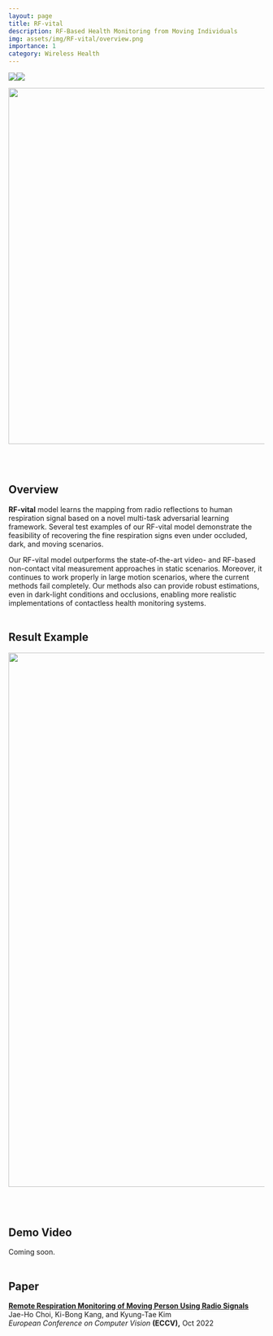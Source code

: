 ```yaml
---
layout: page
title: RF-vital
description: RF-Based Health Monitoring from Moving Individuals
img: assets/img/RF-vital/overview.png
importance: 1
category: Wireless Health
---
```

<img src="https://img.shields.io/badge/-Wireless%20Health-brightgreen"><img src="https://img.shields.io/badge/-AI-blue">

<p align="center"><img src="https://jhchoi93.github.io/assets/img/RF-vital/overview.png" width="700px"/></p>
<br><br>

## Overview
**RF-vital** model learns the mapping from radio reflections to human respiration signal based on a novel multi-task adversarial learning  framework. Several test examples of our RF-vital model demonstrate the feasibility of recovering the fine respiration signs even under occluded, dark, and moving scenarios. 

Our RF-vital model outperforms the state-of-the-art video- and RF-based non-contact vital measurement approaches in static scenarios. Moreover, it continues to work properly in large motion scenarios, where the current methods fail completely. Our methods also can provide robust estimations, even in dark-light conditions and occlusions, enabling more realistic implementations of contactless health monitoring systems.
<br><br>

## Result Example
<p align="center"><img src="https://jhchoi93.github.io/assets/img/RF-vital/result.png" width="1050px"/></p>
<br><br>

## Demo Video
Coming soon.
<br><br>

## Paper
[**Remote Respiration Monitoring of Moving Person Using Radio Signals**](https://jhchoi93.github.io/assets/pdf/2022_ECCV_RFVital_main.pdf)  
Jae-Ho Choi, Ki-Bong Kang, and Kyung-Tae Kim  
*European Conference on Computer Vision* **(ECCV),** Oct 2022